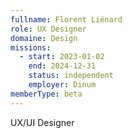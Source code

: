 ```yaml
---
fullname: Florent Liénard
role: UX Designer
domaine: Design
missions:
  - start: 2023-01-02
    end: 2024-12-31
    status: independent
    employer: Dinum
memberType: beta
---
```


UX/UI Designer
